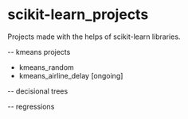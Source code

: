 # scikit-learn_projects
Projects made with the helps of scikit-learn libraries.

-- kmeans projects
- kmeans_random
- kmeans_airline_delay [ongoing]

-- decisional trees

-- regressions
